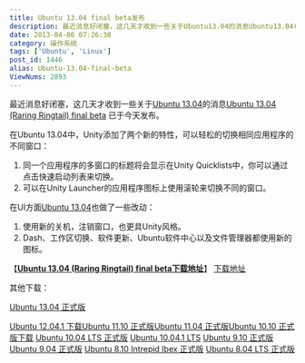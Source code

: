 ```yaml
---
title: Ubuntu 13.04 final beta发布
description: 最近消息好闭塞，这几天才收到一些关于Ubuntu13.04的消息Ubuntu13.04(RaringRingtail)finalbeta已于今天发布。在Ubuntu13.04中，Unity添加了两个新的特性，可以轻松的切换相同应用程序的不同窗口：同一个应用程序的多窗口的标题将会显示在UnityQuicklists中，你可以通过点击快速启动列表来切换。可以在
date: 2013-04-06 07:26:38
category: 操作系统
tags: ['Ubuntu', 'Linux']
post_id: 1446
alias: Ubuntu-13.04-final-beta
ViewNums: 2893
---
```


最近消息好闭塞，这几天才收到一些关于[Ubuntu 13.04](/blog/ubuntu-1304)的消息[Ubuntu 13.04 (Raring Ringtail) final beta](/blog/ubuntu-1304-final-beta) 已于今天发布。

在Ubuntu 13.04中，Unity添加了两个新的特性，可以轻松的切换相同应用程序的不同窗口：

1. 同一个应用程序的多窗口的标题将会显示在Unity Quicklists中，你可以通过点击快速启动列表来切换。
2. 可以在Unity Launcher的应用程序图标上使用滚轮来切换不同的窗口。

在UI方面[Ubuntu 13.04](/blog/ubuntu-1304)也做了一些改动：

1. 使用新的关机，注销窗口，也更具Unity风格。
2. Dash、工作区切换、软件更新、Ubuntu软件中心以及文件管理器都使用新的图标。

【[**Ubuntu 13.04 (Raring Ringtail) final beta下载地址**](/blog/ubuntu-1304-final-beta)】
 [下载地址](http://releases.ubuntu.com/13.04/)

其他下载：

[Ubuntu 13.04 正式版](/blog/ubuntu-1304-final)

[Ubuntu 12.04.1 下载](/blog/ubuntu-12041)[Ubuntu 11.10 正式版](/blog/ubuntu-1110-final)[Ubuntu 11.04 正式版](/blog/ubuntu-1104-final)[Ubuntu 10.10 正式版下载](/blog/ubuntu-1010-maverick-meerkat "ubuntu 1010 正式版下载")
[Ubuntu 10.04 LTS 正式版](/blog/ubuntu-1004-lts-final)
[Ubuntu 10.04.1 LTS](/blog/ubuntu-10041-lts "ubuntu 10041 lts 下载")
[Ubuntu 9.10 正式版](/blog/ubuntu-910-final)
[Ubuntu 9.04 正式版](/blog/ubuntu-904-final)
[Ubuntu 8.10 Intrepid Ibex 正式版](/blog/ubuntu-810-intrepid-ibex)
[Ubuntu 8.04 LTS 正式版](/blog/ubuntu-804-lts-download-xiazai)

